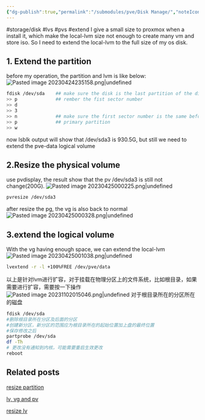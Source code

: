 ```yaml
---
{"dg-publish":true,"permalink":"/submodules/pve/Disk Manage/","noteIcon":"3"}
---
```


#storage/disk #lvs #pvs #extend
I give a small size to proxmox when a install it, which make the local-lvm size not enough to create many vm and store iso. So I need to extend the local-lvm to the full size of my os disk.
## 1. Extend the partition
before my operation, the partition and lvm is like below:
![Pasted image 20230424235158.png|undefined](/img/user/submodules/pve/pics/Pasted%20image%2020230424235158.png)

```sh
fdisk /dev/sda    ## make sure the disk is the last partition of the disk
>> p              ## rember the fist sector number
>> d
>> 3
>> n              ## make sure the first sector number is the same before
>> p              ## primary partition
>> w
```
now lsblk output will show that /dev/sda3 is 930.5G, but still we need to extend the pve-data logical volume
## 2.Resize the physical volume
use pvdisplay, the result show that the pv /dev/sda3 is still not change(200G).
![Pasted image 20230425000225.png|undefined](/img/user/submodules/pve/pics/Pasted%20image%2020230425000225.png)
```sh
pvresize /dev/sda3
```
after resize the pg, the vg is also back to normal
![Pasted image 20230425000328.png|undefined](/img/user/submodules/pve/pics/Pasted%20image%2020230425000328.png)

## 3.extend the logical volume
With the vg having enough space, we can extend the local-lvm
![Pasted image 20230425001038.png|undefined](/img/user/submodules/pve/pics/Pasted%20image%2020230425001038.png)

```sh
lvextend -r -l +100%FREE /dev/pve/data
```

以上是针对lvm进行扩容，对于挂载在物理分区上的文件系统，比如根目录，如果需要进行扩容，需要按一下操作
![Pasted image 20231102015046.png|undefined](/img/user/pics/Pasted%20image%2020231102015046.png)
对于根目录所在的分区所在的磁盘

```bash
fdisk /dev/sda
#删除根目录所在分区及后面的分区
#创建新分区，新分区的范围应为根目录所在的起始位置加上盘的最终位置
#保存修改之后
partprobe /dev/sda
df -Th
# 更改没有通知到内核，可能需要重启生效更改
reboot

```

## Related posts
[resize partition](https://www.ibm.com/docs/en/cloud-pak-system-w3550/2.3.3?topic=images-extending-partition-file-system-sizes)

[lv, vg and pv](https://networklessons.com/uncategorized/extend-lvm-partition)

[resize lv](https://unix.stackexchange.com/questions/138090/cant-resize-a-partition-using-resize2fs)